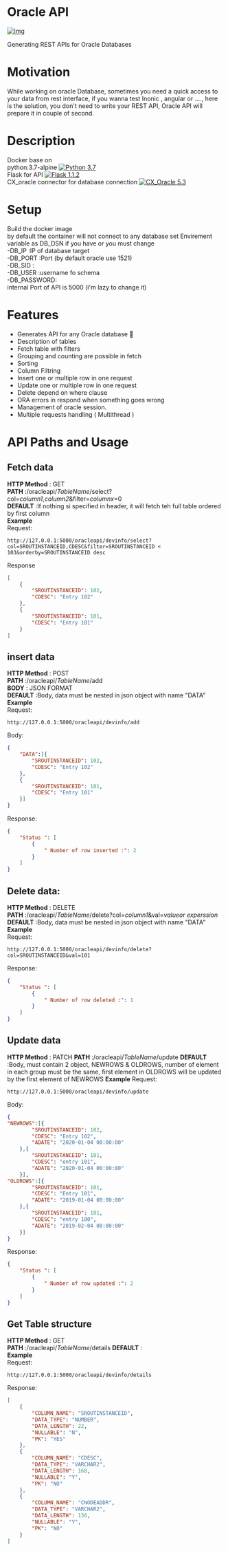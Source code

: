 # Oracle API
<a href="https://ibb.co/gDYZRY4"><img src="https://i.ibb.co/brt5Ktb/img.jpg" alt="img" border="0"></a>

Generating REST APIs for Oracle Databases

# Motivation
While working on oracle Database, sometimes you need a quick access to your data from rest interface, if you wanna test Inonic , angular or ...., here is the solution, you don't need to write your REST API, Oracle API will prepare it in couple of second.

# Description
Docker base on   
python:3.7-alpine  			[![Python 3.7](https://img.shields.io/badge/Python-3.7-green.svg)](https://www.python.org/downloads)  
Flask for API    					[![Flask 1.1.2](https://img.shields.io/badge/Flask-1.1.2-yellow.svg)](https://flask.palletsprojects.com/en/1.1.x/)	  
CX_oracle  connector for database connection  [![CX_Oracle 5.3](https://img.shields.io/badge/CX__Oracle-5.3-red.svg)](https://cx-oracle.readthedocs.io/en/latest/#)  

# Setup
Build the docker image  
by default the container will not connect to any database
set Envirement variable as DB_DSN if you have or you must change   
-DB_IP     :IP of database target  
-DB_PORT   :Port (by default oracle use 1521)  
-DB_SID    :    
-DB_USER   :username fo schema   
-DB_PASSWORD:  
internal Port of API is 5000 (i'm lazy to change it)  

# Features  
* Generates API for any Oracle database :pushpin:  
* Description of tables
* Fetch table with filters
* Grouping and counting are possible in fetch
* Sorting
* Column Filtring
* Insert one or multiple row in one request
* Update one or multiple row in one request
* Delete depend on where clause
* ORA errors in respond when something goes wrong
* Management of oracle session.
* Multiple requests handling ( Multithread )

# API Paths and Usage
## Fetch data  
**HTTP Method**   : GET  
**PATH**          :/oracleapi/*TableName*/select?col=*column1*,*column2*&filter=*columnx*=0  
**DEFAULT**        :If nothing si specified in header, it will fetch teh full table ordered by first column  
**Example**  
Request:  
```
http://127.0.0.1:5000/oracleapi/devinfo/select?col=SROUTINSTANCEID,CDESC&filter=SROUTINSTANCEID < 103&orderby=SROUTINSTANCEID desc
```
Response  
```json
[
    {
        "SROUTINSTANCEID": 102,
        "CDESC": "Entry 102"
    },
    {
        "SROUTINSTANCEID": 101,
        "CDESC": "Entry 101"
    }
]
```

## insert data   
**HTTP Method**   : POST  
**PATH**          :/oracleapi/*TableName*/add  
**BODY**        : JSON FORMAT  
**DEFAULT**        :Body, data must be nested in json object with name "DATA"  
**Example**  
Request:  
```
http://127.0.0.1:5000/oracleapi/devinfo/add
```
Body:  
```json
{
	"DATA":[{
        "SROUTINSTANCEID": 102,
        "CDESC": "Entry 102"
    },
    {
        "SROUTINSTANCEID": 101,
        "CDESC": "Entry 101"
    }]
}
```
Response:  
```json
{
    "Status ": [
        {
            " Number of row inserted :": 2
        }
    ]
}
```
## Delete data:  

**HTTP Method**   : DELETE  
**PATH**          :/oracleapi/*TableName*/delete?col=*column1*&val=*valueor experssion*  
**DEFAULT**        :Body, data must be nested in json object with name "DATA"  
**Example**  
Request:  
```
http://127.0.0.1:5000/oracleapi/devinfo/delete?col=SROUTINSTANCEID&val=101
```
Response:  
```json
{
    "Status ": [
        {
            " Number of row deleted :": 1
        }
    ]
}
```
## Update data 

**HTTP Method**   : PATCH
**PATH**          :/oracleapi/*TableName*/update
**DEFAULT**        :Body, must contain 2 object, NEWROWS & OLDROWS, number of element in each group must be the same, first element in OLDROWS will be updated by the first element of NEWROWS
**Example**
Request:
```
http://127.0.0.1:5000/oracleapi/devinfo/update
```
Body:  
```json
{
"NEWROWS":[{
        "SROUTINSTANCEID": 102,
        "CDESC": "Entry 102",
        "ADATE": "2020-01-04 00:00:00"
    },{
        "SROUTINSTANCEID": 101,
        "CDESC": "entry 101",
        "ADATE": "2020-01-04 00:00:00"
    }], 
"OLDROWS":[{
        "SROUTINSTANCEID": 101,
        "CDESC": "Entry 101",
        "ADATE": "2019-01-04 00:00:00"
    },{
        "SROUTINSTANCEID": 101,
        "CDESC": "entry 100",
        "ADATE": "2019-02-04 00:00:00"                        
    }]
}
```
Response:  
```json
{
    "Status ": [
        {
            " Number of row updated :": 2
        }
    ]
}
```
## Get Table structure   
**HTTP Method**   : GET    
**PATH**          :/oracleapi/*TableName*/details
**DEFAULT**        :  
**Example**  
Request:  
```
http://127.0.0.1:5000/oracleapi/devinfo/details
```
Response:  
```json
[
    {
        "COLUMN_NAME": "SROUTINSTANCEID",
        "DATA_TYPE": "NUMBER",
        "DATA_LENGTH": 22,
        "NULLABLE": "N",
        "PK": "YES"
    },
    {
        "COLUMN_NAME": "CDESC",
        "DATA_TYPE": "VARCHAR2",
        "DATA_LENGTH": 168,
        "NULLABLE": "Y",
        "PK": "NO"
    },
    {
        "COLUMN_NAME": "CNODEADDR",
        "DATA_TYPE": "VARCHAR2",
        "DATA_LENGTH": 136,
        "NULLABLE": "Y",
        "PK": "NO"
    }
]
```




